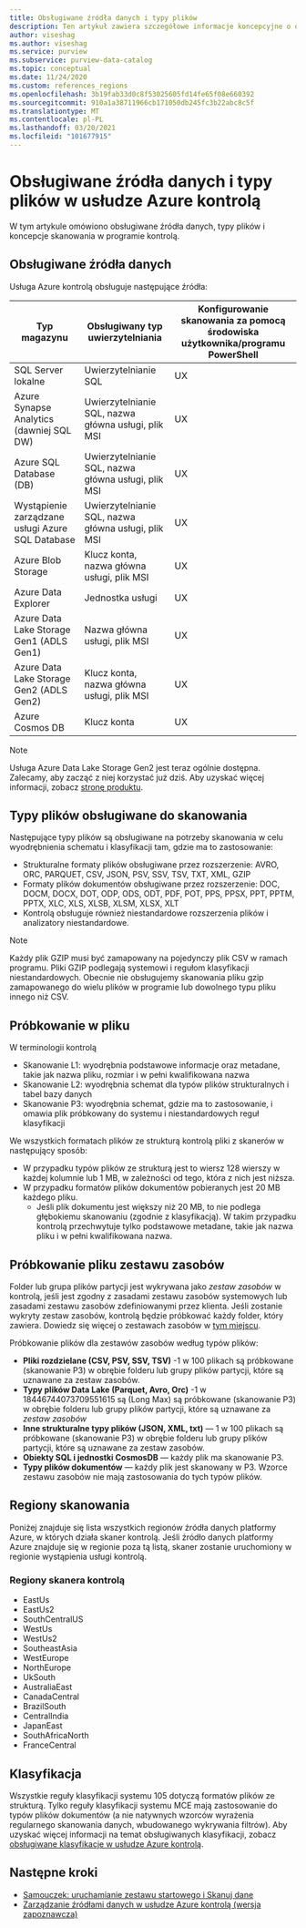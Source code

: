 ```yaml
---
title: Obsługiwane źródła danych i typy plików
description: Ten artykuł zawiera szczegółowe informacje koncepcyjne o obsługiwanych źródłach danych i typach plików w programie kontrolą.
author: viseshag
ms.author: viseshag
ms.service: purview
ms.subservice: purview-data-catalog
ms.topic: conceptual
ms.date: 11/24/2020
ms.custom: references_regions
ms.openlocfilehash: 3b19fab33d0c8f53025605fd14fe65f08e660392
ms.sourcegitcommit: 910a1a38711966cb171050db245fc3b22abc8c5f
ms.translationtype: MT
ms.contentlocale: pl-PL
ms.lasthandoff: 03/20/2021
ms.locfileid: "101677915"
---
```

# <a name="supported-data-sources-and-file-types-in-azure-purview"></a>Obsługiwane źródła danych i typy plików w usłudze Azure kontrolą

W tym artykule omówiono obsługiwane źródła danych, typy plików i koncepcje skanowania w programie kontrolą.

## <a name="supported-data-sources"></a>Obsługiwane źródła danych

Usługa Azure kontrolą obsługuje następujące źródła:

| Typ magazynu | Obsługiwany typ uwierzytelniania | Konfigurowanie skanowania za pomocą środowiska użytkownika/programu PowerShell |
| ---------- | ------------------- | ------------------------------ |
| SQL Server lokalne                   | Uwierzytelnianie SQL                        | UX                                |
| Azure Synapse Analytics (dawniej SQL DW)            | Uwierzytelnianie SQL, nazwa główna usługi, plik MSI               | UX                             |
| Azure SQL Database (DB)                  | Uwierzytelnianie SQL, nazwa główna usługi, plik MSI               | UX |
| Wystąpienie zarządzane usługi Azure SQL Database      | Uwierzytelnianie SQL, nazwa główna usługi, plik MSI               | UX    |
| Azure Blob Storage                       | Klucz konta, nazwa główna usługi, plik MSI | UX            |
| Azure Data Explorer                      | Jednostka usługi                              | UX            |
| Azure Data Lake Storage Gen1 (ADLS Gen1) | Nazwa główna usługi, plik MSI                              | UX            |
| Azure Data Lake Storage Gen2 (ADLS Gen2) | Klucz konta, nazwa główna usługi, plik MSI            | UX            |
| Azure Cosmos DB                          | Klucz konta                                    | UX            |


> [!Note]
> Usługa Azure Data Lake Storage Gen2 jest teraz ogólnie dostępna. Zalecamy, aby zacząć z niej korzystać już dziś. Aby uzyskać więcej informacji, zobacz [stronę produktu](https://azure.microsoft.com/en-us/services/storage/data-lake-storage/).

## <a name="file-types-supported-for-scanning"></a>Typy plików obsługiwane do skanowania

Następujące typy plików są obsługiwane na potrzeby skanowania w celu wyodrębnienia schematu i klasyfikacji tam, gdzie ma to zastosowanie:

- Strukturalne formaty plików obsługiwane przez rozszerzenie: AVRO, ORC, PARQUET, CSV, JSON, PSV, SSV, TSV, TXT, XML, GZIP
- Formaty plików dokumentów obsługiwane przez rozszerzenie: DOC, DOCM, DOCX, DOT, ODP, ODS, ODT, PDF, POT, PPS, PPSX, PPT, PPTM, PPTX, XLC, XLS, XLSB, XLSM, XLSX, XLT
- Kontrolą obsługuje również niestandardowe rozszerzenia plików i analizatory niestandardowe.
 
> [!Note]
> Każdy plik GZIP musi być zamapowany na pojedynczy plik CSV w ramach programu. Pliki GZIP podlegają systemowi i regułom klasyfikacji niestandardowych. Obecnie nie obsługujemy skanowania pliku gzip zamapowanego do wielu plików w programie lub dowolnego typu pliku innego niż CSV. 

## <a name="sampling-within-a-file"></a>Próbkowanie w pliku

W terminologii kontrolą
- Skanowanie L1: wyodrębnia podstawowe informacje oraz metadane, takie jak nazwa pliku, rozmiar i w pełni kwalifikowana nazwa
- Skanowanie L2: wyodrębnia schemat dla typów plików strukturalnych i tabel bazy danych
- Skanowanie P3: wyodrębnia schemat, gdzie ma to zastosowanie, i omawia plik próbkowany do systemu i niestandardowych reguł klasyfikacji

We wszystkich formatach plików ze strukturą kontrolą pliki z skanerów w następujący sposób:

- W przypadku typów plików ze strukturą jest to wiersz 128 wierszy w każdej kolumnie lub 1 MB, w zależności od tego, która z nich jest niższa.
- W przypadku formatów plików dokumentów pobieranych jest 20 MB każdego pliku.
    - Jeśli plik dokumentu jest większy niż 20 MB, to nie podlega głębokiemu skanowaniu (zgodnie z klasyfikacją). W takim przypadku kontrolą przechwytuje tylko podstawowe metadane, takie jak nazwa pliku i w pełni kwalifikowana nazwa.

## <a name="resource-set-file-sampling"></a>Próbkowanie pliku zestawu zasobów

Folder lub grupa plików partycji jest wykrywana jako *zestaw zasobów* w kontrolą, jeśli jest zgodny z zasadami zestawu zasobów systemowych lub zasadami zestawu zasobów zdefiniowanymi przez klienta. Jeśli zostanie wykryty zestaw zasobów, kontrolą będzie próbkować każdy folder, który zawiera. Dowiedz się więcej o zestawach zasobów w [tym miejscu](concept-resource-sets.md).

Próbkowanie plików dla zestawów zasobów według typów plików:

- **Pliki rozdzielane (CSV, PSV, SSV, TSV)** -1 w 100 plikach są próbkowane (skanowanie P3) w obrębie folderu lub grupy plików partycji, które są uznawane za zestaw zasobów.
- **Typy plików Data Lake (Parquet, Avro, Orc)** -1 w 18446744073709551615 są (Long Max) są próbkowane (skanowanie P3) w obrębie folderu lub grupy plików partycji, które są uznawane za *zestaw zasobów*
- **Inne strukturalne typy plików (JSON, XML, txt)** — 1 w 100 plikach są próbkowane (skanowanie P3) w obrębie folderu lub grupy plików partycji, które są uznawane za zestaw zasobów.
- **Obiekty SQL i jednostki CosmosDB** — każdy plik ma skanowanie P3.
- **Typy plików dokumentów** — każdy plik jest skanowany w P3. Wzorce zestawu zasobów nie mają zastosowania do tych typów plików.

## <a name="scan-regions"></a>Regiony skanowania
Poniżej znajduje się lista wszystkich regionów źródła danych platformy Azure, w których działa skaner kontrolą. Jeśli źródło danych platformy Azure znajduje się w regionie poza tą listą, skaner zostanie uruchomiony w regionie wystąpienia usługi kontrolą.
 
### <a name="purview-scanner-regions"></a>Regiony skanera kontrolą

- EastUs
- EastUs2 
- SouthCentralUS
- WestUs
- WestUs2
- SoutheastAsia
- WestEurope
- NorthEurope
- UkSouth
- AustraliaEast
- CanadaCentral
- BrazilSouth
- CentralIndia
- JapanEast
- SouthAfricaNorth
- FranceCentral

## <a name="classification"></a>Klasyfikacja

Wszystkie reguły klasyfikacji systemu 105 dotyczą formatów plików ze strukturą. Tylko reguły klasyfikacji systemu MCE mają zastosowanie do typów plików dokumentów (a nie natywnych wzorców wyrażenia regularnego skanowania danych, wbudowanego wykrywania filtrów). Aby uzyskać więcej informacji na temat obsługiwanych klasyfikacji, zobacz [obsługiwane klasyfikacje w usłudze Azure kontrolą](supported-classifications.md).

## <a name="next-steps"></a>Następne kroki

- [Samouczek: uruchamianie zestawu startowego i Skanuj dane](tutorial-scan-data.md)
- [Zarządzanie źródłami danych w usłudze Azure kontrolą (wersja zapoznawcza)](manage-data-sources.md)